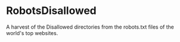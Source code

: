 # RobotsDisallowed
A harvest of the Disallowed directories from the robots.txt files of the world's top websites.
